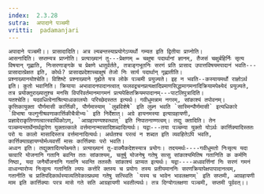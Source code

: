 ```yaml
---
index:  2.3.28
sutra:  अपादाने पञ्चमी
vritti:  padamanjari
---
```


	अपादाने पञ्चमी।। प्रासादादिति। अत्र ल्यबन्तस्याप्रयोगेऽप्यर्थो गम्यत इति द्वितीया प्राप्नोति। 
	आसनादिति। सप्तम्यत्र प्राप्नोति। प्रत्याख्यानं तु---प्रेक्षणम् = चक्षुषा पदार्थानां ज्ञानम्, तैजसं चक्षुर्बहिर्निः सृत्य विषयान् गृह्णाति, निःसरणाङ्गके च प्रेक्षणे धातुर्वर्तते, तत्राङ्गभूतनिः सरणं प्रति प्रासाद उपात्तविषयमपादानं भवति---प्रासादात्प्रेक्षत इति, कोर्थः? प्रासादप्रदेशाच्चाक्षुषं तेजो निः सार्य पदार्थान् गृह्णातीति।
	प्रश्नाख्यानयोश्चेति। विशिष्टे प्रश्नाख्याने गृह्येते यत्र लोके पञ्चमी प्रयुज्यते। इह न भवति--कस्यायमर्थो राज्ञोऽर्थ इति। कुतो भवानिति। क्रियाया अभावादनपादानत्वात् फलवद्वचनप्रत्यक्षादिप्रमाणसिद्धामागमनादिक्रियामपेक्ष्येदं प्रयुज्यते, तत्र प्रयोक्तुराख्यातुश्च मनसि विपरिवर्तमानमागमनं प्रत्यपेक्षितक्रियमपादानम्---पाटलिपुत्रादिति।
	यतश्चेति। यदवधित्वेनाश्रित्याध्वकालयोः परिच्छेदस्तत इत्यर्थः। गवीधुमन्नाम नगरम्, सांकाश्यं तपोवनम्।
	कृत्तिकायुक्ता पौर्णमासी कार्त्तिकी, पौर्णमास्याम् `लुबविशेषे` इति लुब्न भवति `सास्मिन्पौर्णमासी` इत्यधिकारे `विभाषा फल्गुनीश्रवणाकार्त्तिकीचैत्रीभ्यः` इति निर्देशात्। अग्रे हायनमस्या इत्याग्रहायणी, प्रज्ञादेराकृतिगणत्वात्स्वार्थिकोऽण्, `आग्रहायण्यश्वत्थात्` इति निपातनाण्णत्वम्। तद्यु क्तादिति। तेन पञ्चम्यन्तार्थेनार्थद्वारेण युक्तात्काले वर्त्तमानान्मासादिशब्दादित्यर्थः। यद्वा---तया पञ्चम्या युक्तो योऽर्थः कार्त्तिक्यादिस्ततः परो यः कालो मासादिस्तत्र वर्त्तमानादित्यर्थः। अर्थतश्च परत्वं न शब्दत इति व्यवहितेऽपि भवति, कार्त्तिक्याग्रहायण्योर्मध्यवर्त्ती मासः कार्त्तिक्याः परो भवति।
	अध्वन इति। तद्युक्तादित्यपेक्ष्यते। प्रत्याख्यानं तु-वाक्यैकदेशस्यात्र प्रयोगः। तदयमर्थः----गवीधुमतो निःसृत्य यदा चत्वारि योजनानि गतानि बवन्ति ततः सांकाश्यम्, चतुर्षु योजनेषु गतेषु सत्सु सांकाश्यमितिष गतानिति क कर्मणि निष्ठा, यदा जनैर्योजनानि गतानि भवन्ति ततस्तैः सांकाश्यं प्राप्यत इत्यर्थः। यद्वा----अध्ववर्त्तिनां निः सरणं गमनं वाध्वन्यारोप्य निःसृत्य गतानिति ल्यपः कर्त्तरि क्तस्य च प्रयोगः तस्य प्रतीयमाननिः सरणक्रियापेक्षपापादानत्वम्, गतानीति च प्रातिपदिकार्थस्याव्यतिरेकात्प्रथमा गतेषु सत्स्विति `यस्य च भावेन भावलक्षणम्` इति सप्तमी, आग्रहायणी माम इति कार्त्तिक्याः परत्र मासे गते सति आग्रहायणी भवतीत्यर्थः। तत्र दिग्योगलक्षणा पञ्चमी, सप्तमी पूर्ववत्।।
